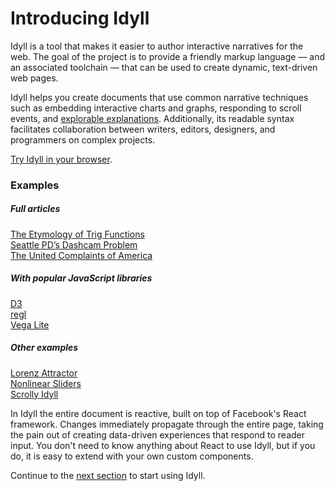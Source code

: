 
# Introducing Idyll

Idyll is a tool that makes it easier to author interactive narratives
for the web. The goal of the project is to provide a friendly
markup language — and an associated toolchain —
that can be used to create dynamic, text-driven web pages.

Idyll helps you create documents that use common narrative techniques
such as embedding interactive charts and graphs,
responding to scroll events, and [explorable explanations](http://explorableexplanations.com/). Additionally,
its readable syntax facilitates
collaboration between writers, editors, designers,
and programmers on complex projects.

[Try Idyll in your browser](https://idyll-lang.github.io/editor/).

### Examples

##### Full articles

<div class="example">
  <a href="https://mathisonian.github.io/trig/etymology/">
    <div class="example-image" style="background-image: url(./images/trig.png)"></div>
     The Etymology of Trig Functions
  </a>
</div>

<div class="example">
  <a href="https://mathisonian.github.io/dashcam/">
    <div class="example-image" style="background-image: url(https://mathisonian.github.io/dashcam/images/share.png)"></div>
    Seattle PD’s Dashcam Problem
  </a>
</div>

<div class="example">
  <a href="https://mathisonian.github.io/consumer-complaints/">
    <div class="example-image" style="background-image: url(./images/complaints-2.gif)"></div>
    The United Complaints of America
  </a>
</div>

##### With popular JavaScript libraries


<div class="example">
  <a href="https://idyll-lang.github.io/idyll-d3-component/">
    <div class="example-image" style="background-image: url(./images/d3.png)"></div>
     D3
  </a>
</div>

<div class="example">
  <a href="https://idyll-lang.github.io/idyll-regl-component/">
    <div class="example-image" style="background-image: url(./images/regl.png)"></div>
    regl
  </a>
</div>

<div class="example">
  <a href="https://idyll-lang.github.io/examples/csv/">
    <div class="example-image" style="background-image: url(./images/vl.png)"></div>
    Vega Lite
  </a>
</div>

##### Other examples

<div class="example">
  <a href="https://mathisonian.github.io/lorenz/">
    <div class="example-image" style="background-image: url(./images/lorenz.png)"></div>
     Lorenz Attractor
  </a>
</div>

<div class="example">
  <a href="https://mathisonian.github.io/idyll/nonlinear-sliders/">
    <div class="example-image" style="background-image: url(./images/nonlinear.png)"></div>
    Nonlinear Sliders
  </a>
</div>

<div class="example">
  <a href="https://idyll-lang.github.io/idyll/scroll/">
    <div class="example-image" style="background-image: url(./images/scroll.gif)"></div>
    Scrolly Idyll
  </a>
</div>


In Idyll the entire document is reactive, built on top of Facebook's React framework. Changes
immediately propagate through the entire page, taking the pain out of creating
data-driven experiences that respond to reader input. You don't need to know anything about React
to use Idyll, but if you do, it is easy to extend with your own custom components.

Continue to the [next section](/getting-started) to start using Idyll.